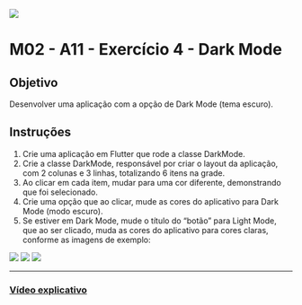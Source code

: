 ![](https://i.imgur.com/xG74tOh.png)

# M02 - A11 - Exercício 4 - Dark Mode

## Objetivo

Desenvolver uma aplicação com a opção de Dark Mode (tema escuro).

## Instruções

1. Crie uma aplicação em Flutter que rode a classe DarkMode.
2. Crie a classe DarkMode, responsável por criar o layout da aplicação, com 2 colunas e 3 linhas, totalizando 6 itens na grade.
3. Ao clicar em cada item, mudar para uma cor diferente, demonstrando que foi selecionado.
4. Crie uma opção que ao clicar, mude as cores do aplicativo para Dark Mode (modo escuro).
5. Se estiver em Dark Mode, mude o título do “botão” para Light Mode, que ao ser clicado, muda as cores do aplicativo para cores claras, conforme as imagens de exemplo:

![](https://i.imgur.com/8C4eEBl.png)
![](https://i.imgur.com/nJvZg2Q.png)
![](https://i.imgur.com/7AmjyC4.png)

---

### [Vídeo explicativo](https://drive.google.com/file/d/1i4vM2f51jF_2cv2nZ5JveVj5LN885oJs/view?usp=sharing)
